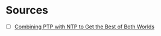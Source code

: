 # Sources

- [ ] [Combining PTP with NTP to Get the Best of Both Worlds](https://www.redhat.com/en/blog/combining-ptp-ntp-get-best-both-worlds)